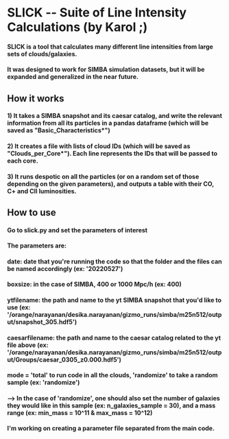# SLICK -- Suite of Line Intensity Calculations (by Karol ;)
#### SLICK is a tool that calculates many different line intensities from large sets of clouds/galaxies.
#### It was designed to work for SIMBA simulation datasets, but it will be expanded and generalized in the near future.

## How it works
#### 1) It takes a SIMBA snapshot and its caesar catalog, and write the relevant information from all its particles in a pandas dataframe (which will be saved as "Basic_Characteristics*")
#### 2) It creates a file with lists of cloud IDs (which will be saved as "Clouds_per_Core*"). Each line represents the IDs that will be passed to each core.
#### 3) It runs despotic on all the particles (or on a random set of those depending on the given parameters), and outputs a table with their CO, C+ and CII luminosities.

## How to use
#### Go to slick.py and set the parameters of interest
#### The parameters are:
#### date: date that you're running the code so that the folder and the files can be named accordingly (ex: '20220527')
#### boxsize: in the case of SIMBA, 400 or 1000 Mpc/h (ex: 400)
#### ytfilename: the path and name to the yt SIMBA snapshot that you'd like to use (ex: '/orange/narayanan/desika.narayanan/gizmo_runs/simba/m25n512/output/snapshot_305.hdf5')
#### caesarfilename: the path and name to the caesar catalog related to the yt file above (ex: '/orange/narayanan/desika.narayanan/gizmo_runs/simba/m25n512/output/Groups/caesar_0305_z0.000.hdf5')
#### mode = 'total' to run code in all the clouds, 'randomize' to take a random sample (ex: 'randomize')
#### --> In the case of 'randomize', one should also set the number of galaxies they would like in this sample (ex: n_galaxies_sample = 30), and a mass range (ex: min_mass = 10^11 & max_mass = 10^12)

#### I'm working on creating a parameter file separated from the main code.

